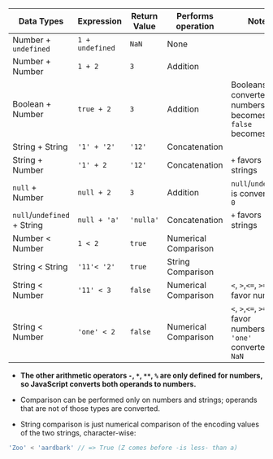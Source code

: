 | Data Types      | Expression  | Return Value | Performs operation | Notes                              |
|-----------------|-------------|--------------|--------------------|------------------------------------|
| Number + `undefined` | `1 + undefined`     | `NaN`          | None           |                                    |
| Number + Number | `1 + 2`     | `3`          | Addition           |                                    |
| Boolean + Number | `true + 2` | `3`          | Addition           | Booleans are converted to numbers: `true` becomes `1`, `false` becomes `0`.  |
| String + String | `'1' + '2'` | `'12'`       | Concatenation      |                                    |
| String + Number | `'1' + 2`   | `'12'`       | Concatenation      | `+` favors strings                 |
| `null` + Number | `null + 2`   | `3`       | Addition      | `null`/`undefined` is converted to `0`                 |
| `null`/`undefined` + String | `null + 'a'`   | `'nulla'`       | Concatenation      | `+` favors strings                 |
| Number < Number | `1 < 2`     | `true`       | Numerical Comparison |                                    |
| String < String | `'11'< '2'` | `true`       | String Comparison  |                                    |
| String < Number | `'11' < 3`  | `false`      | Numerical Comparison | `<`, `>`,`<=`, `>=` favor numbers  |
| String < Number | `'one' < 2` | `false`      | Numerical Comparison | `<`, `>`,`<=`, `>=` favor numbers; `'one'` converted to `NaN`         |

- **The other arithmetic operators `-`, `*`, `**`, `%` are only defined for numbers, so JavaScript converts both operands to numbers.**

- Comparison can be performed only on numbers and strings; operands that are not of those types are converted.

- String comparison is just numerical comparison of the encoding values of the two strings, character-wise:
```js
'Zoo' < 'aardbark' // => True (Z comes before -is less- than a)
```

